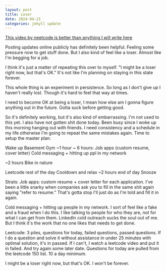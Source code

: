 ```yaml
---
layout: post
title: Loser
date: 2024-04-21
categories: jekyll update
---
```

[This video by neetcode is better than anything I will write here](https://youtu.be/QHXET1G9Y5U)

Posting updates online publicly has definitely been helpful. Feeling some pressure now to get stuff done. But I also kind of feel like a loser. Almost like I'm begging for a job.

I think it's just a matter of repeating this over to myself. "I might be a loser right now, but that's OK." It's not like I'm planning on staying in this state forever. 

This whole thing is an experiment in persistence. So long as I don't give up I haven't really lost. Though it's hard to feel that way at times.

I need to become OK at being a loser, I mean how else am I gonna figure anything out in the future. Gotta suck before getting good.

So it's definitely working, but it's also kind of embarrassing. I'm not used to this yet. I also have not gotten shit done today. Been busy since I woke up this morning hanging out with friends. I need consistency and a schedule in my life otherwise I'm going to repeat the same mistakes again. Time to setup the master plan:

Wake up
Basement Gym ~1 hour
~ 6 hours:
Job apps (custom resume, cover letter)
Cold messaging + hitting up ppl in my network

 ~2 hours
Bike in nature


Leetcode rest of the day
Cooldown and relax ~2 hours end of day
Snooze


Strats:
Job apps: custom resume + cover letter for each application. I've been a little snarky when companies ask you to fill in the same shit again saying "refer to resume." That's gotta stop I'll just do as I'm told and fill it in again.

Cold messaging + hitting up people in my network. I sort of feel like a fake and a fraud when I do this. I like talking to people for who they are, not for what I can get from them. LinkedIn cold outreach sucks the soul out of me. But I think it's the work that no one likes that needs to get done.

Leetcode: 3 piles, questions for today, failed questions, passed questions. If I do a question and solve it without assistance in under 25 minutes with optimal solution, it's in passed. If I can't, I watch a leetcode video and put it in failed. And try again some later date. Questions for today are pulled from the leetcode 150 list. 10 a day minimum.

I might be a loser right now, but that's OK. I won't be forever.